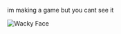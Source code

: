 im making a game but you cant see it 

![Wacky Face](https://bluemoji.io/cdn-proxy/646218c67da47160c64a84d5/66b3e9b89291ddecfb8e7e48_57.png)

